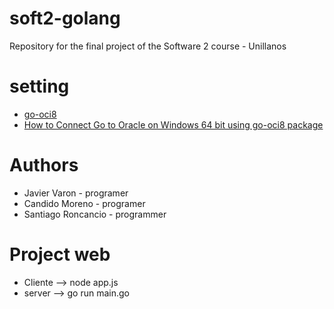# soft2-golang
Repository for the final project of the Software 2 course - Unillanos

# setting
- [go-oci8](https://github.com/mattn/go-oci8)
- [How to Connect Go to Oracle on Windows 64 bit using go-oci8 package](https://medium.com/@utranand/how-to-connect-golang-to-oracle-on-windows-64-bit-using-go-oci8-library-ab9ed0511b20)

# Authors
- Javier Varon - programer 
- Candido Moreno - programer
- Santiago Roncancio - programmer

# Project web 
- Cliente --> node app.js
- server --> go run main.go